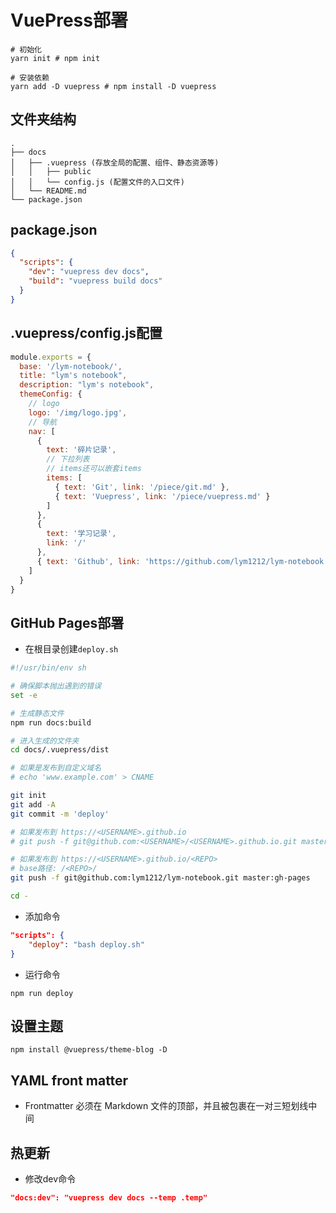 # VuePress部署

```shell
# 初始化
yarn init # npm init

# 安装依赖
yarn add -D vuepress # npm install -D vuepress
```

## 文件夹结构

```
.
├── docs
│   ├── .vuepress (存放全局的配置、组件、静态资源等)
│   │   ├── public
│   │   └── config.js (配置文件的入口文件)
│   └── README.md
└── package.json
```

## package.json

```json
{
  "scripts": {
    "dev": "vuepress dev docs",
    "build": "vuepress build docs"
  }
}
```

## .vuepress/config.js配置

```javascript
module.exports = {
  base: '/lym-notebook/',
  title: "lym's notebook",
  description: "lym's notebook",
  themeConfig: {
  	// logo
  	logo: '/img/logo.jpg',
    // 导航
    nav: [
      {
        text: '碎片记录',
        // 下拉列表
        // items还可以嵌套items
        items: [
          { text: 'Git', link: '/piece/git.md' },
          { text: 'Vuepress', link: '/piece/vuepress.md' }
        ]
      },
      {
        text: '学习记录',
        link: '/'
      },
      { text: 'Github', link: 'https://github.com/lym1212/lym-notebook', target:'_blank' }
    ]
  }
}
```

## GitHub Pages部署

- 在根目录创建`deploy.sh`

```sh
#!/usr/bin/env sh

# 确保脚本抛出遇到的错误
set -e

# 生成静态文件
npm run docs:build

# 进入生成的文件夹
cd docs/.vuepress/dist

# 如果是发布到自定义域名
# echo 'www.example.com' > CNAME

git init
git add -A
git commit -m 'deploy'

# 如果发布到 https://<USERNAME>.github.io
# git push -f git@github.com:<USERNAME>/<USERNAME>.github.io.git master

# 如果发布到 https://<USERNAME>.github.io/<REPO>
# base路径: /<REPO>/
git push -f git@github.com:lym1212/lym-notebook.git master:gh-pages

cd -
```

- 添加命令

```json
"scripts": {
    "deploy": "bash deploy.sh"
}
```

- 运行命令

```shell
npm run deploy
```

## 设置主题

```shell
npm install @vuepress/theme-blog -D
```

## YAML front matter

- Frontmatter 必须在 Markdown 文件的顶部，并且被包裹在一对三短划线中间

## 热更新

- 修改dev命令

```json
"docs:dev": "vuepress dev docs --temp .temp"
```


